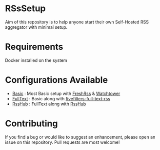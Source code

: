 # RSsSetup
Aim of this repository is to help anyone start their own Self-Hosted RSS aggregator with minimal setup.

# Requirements
Docker installed on the system

# Configurations Available
- [Basic](/Basic) : Most Basic setup with [FreshRss](https://github.com/FreshRSS/FreshRSS) & [Watchtower](https://github.com/containrrr/watchtower)
- [FullText](/FullText) : Basic along with [fivefilters-full-text-rss](https://github.com/heussd/fivefilters-full-text-rss-docker) 
- [RssHub](/RssHub) : FullText along with [RssHub](https://github.com/DIYgod/RSSHub)

# Contributing
If you find a bug or would like to suggest an enhancement, please open an issue on this repository. Pull requests are most welcome!